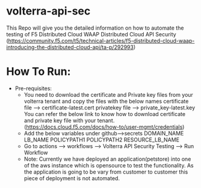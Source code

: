# volterra-api-sec
This Repo will give you the detailed information on how to automate the testing of F5 Distributed Cloud WAAP Distributed Cloud API Security (https://community.f5.com/t5/technical-articles/f5-distributed-cloud-waap-introducing-the-distributed-cloud-api/ta-p/292993)

# How To Run:
* Pre-requisites:
  * You need to download the certificate and Private key files from your volterra tenant and copy the files with the below names
    certificate file --> certificate-latest.cert
    privatekey file --> private_key-latest.key
    You can refer the below link to know how to download certificate and private key file with your tenant.
    (https://docs.cloud.f5.com/docs/how-to/user-mgmt/credentials)
  * Add the below variables under github-->secrets
    DOMAIN_NAME
    LB_NAME
    POLICYPATH1
    POLICYPATH2
    RESOURCE_LB_NAME
  * Go to actions --> workflows --> Volterra API Security Testing --> Run Workflow
  * Note: Currently we have deployed an application(petstore) into one of the aws instance which is opensource to test the functionality.
          As the application is going to be vary from customer to customer this piece of deployment is not automated.
    
